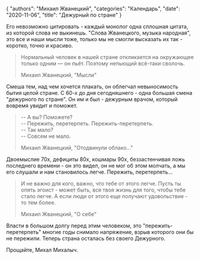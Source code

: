 {
   "authors": "Михаил Жванецкий",
   "categories": "Календарь",
   "date": "2020-11-06",
   "title": "Дежурный по стране"
}

Его невозможно цитировать - каждый монолог одна сплошная цитата, из которой слова не выкинешь. "Слова Жванецкого, музыка народная", это все и наши мысли тоже, только мы не смогли высказать их так - коротко, точно и красиво.

> Нормальный человек в нашей стране откликается на окружающее только одним — он пьёт. Поэтому непьющий всё-таки сволочь.
> 
> Михаил Жванецкий, "Мысли"

Смеша тем, над чем хочется плакать, он облегчал невыносимость бытия целой стране. С 60-х до дня сегодняшнего - одна большая смена "дежурного по стране". Он им и был - дежурным врачом, который вовремя увидит и поможет.

> -- А вы? Поможете?  
> -- Пережить, перетерпеть. Пережить-перетерпеть.  
> -- Так мало?  
> -- Совсем не мало.
> 
> Михаил Жванецкий, "Отодвинули облако..."

Двоемыслие 70х, дефициты 80х, кошмары 90х, беззастенчивая ложь последнего времени - он это видел, он не мог об этом молчать, а мы его слушали и нам становилось легче. Пережить, перетерпеть...

> И не важно для кого, важно, что тебе от этого легче. Пусть ты опять эгоист - может быть, вся твоя жизнь для того, чтобы тебе стало легче. А если люди от этого еще получают удовольствие - то тем более.
> 
> Михаил Жванецкий, "О себе"

Власти в большом долгу перед этим человеком, это "пережить-перетерпеть" многие годы снимало напряжение, взрыв которого они бы не пережили. Теперь страна осталась без своего Дежурного.

Прощайте, Михал Михалыч.
